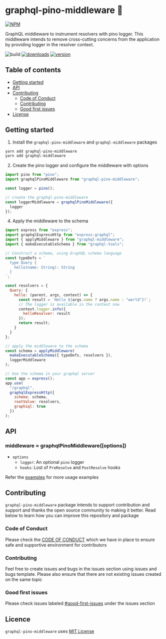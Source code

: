 # graphql-pino-middleware 🚀

[![NPM](https://nodei.co/npm/graphql-pino-middleware.png)](https://npmjs.org/package/graphql-pino-middleware)

GraphQL middleware to instrument resolvers with pino logger. This middleware intends to remove cross-cutting concerns from the application by providing logger in the resolver context.

![build](https://github.com/addityasingh/graphql-pino-middleware/workflows/build/badge.svg)
[![downloads](https://img.shields.io/npm/dt/graphql-pino-middleware.svg)](https://npmjs.org/package/graphql-pino-middleware?cacheSeconds=3600)
[![version](https://img.shields.io/npm/v/graphql-pino-middleware.svg)](https://npmjs.org/package/graphql-pino-middleware?cacheSeconds=3600)


## Table of contents

- [Getting started](#getting-started)
- [API](#api)
- [Contributing](#contributing)
  - [Code of Conduct](#code-of-conduct)
  - [Contributing](#contributing)
  - [Good first issues](#good-first-issues)
- [License](#licence)

## Getting started

1. Install the `graphql-pino-middleware` and `graphql-middleware` packages

```sh
yarn add graphql-pino-middleware
yarn add graphql-middleware
```

2. Create the pino logger and configure the middleware with options

```javascript
import pino from "pino";
import graphqlPinoMiddleware from "graphql-pino-middleware";

const logger = pino();

// create the graphql-pino-middleware
const loggerMiddleware = graphqlPinoMiddleware({
  logger
});
```

4. Apply the middleware to the schema

```javascript
import express from "express";
import graphqlExpressHttp from "express-graphql";
import { applyMiddleware } from "graphql-middleware";
import { makeExecutableSchema } from "graphql-tools";

// Construct a schema, using GraphQL schema language
const typeDefs = `
  type Query {
    hello(name: String): String
  }
`;

const resolvers = {
  Query: {
    hello: (parent, args, context) => {
      const result = `Hello ${args.name ? args.name : "world"}!`;
      // The logger is available in the context now
      context.logger.info({
        helloResolver: result
      });
      return result;
    }
  }
};

// apply the middleware to the schema
const schema = applyMiddleware(
  makeExecutableSchema({ typeDefs, resolvers }),
  loggerMiddleware
);

// Use the schema in your graphql server
const app = express();
app.use(
  "/graphql",
  graphqlExpressHttp({
    schema: schema,
    rootValue: resolvers,
    graphiql: true
  })
);
```

## API

### middleware = graphqlPinoMiddleware([options])

- `options`
  - `logger`: An optional `pino` logger
  - `hooks`: Lost of `PreResolve` and `PostResolve` hooks

Refer the [examples](./examples) for more usage examples

## Contributing

`graphql-pino-middleware` package intends to support contribution and support and thanks the open source community to making it better. Read below to learn how you can improve this repository and package

### Code of Conduct

Please check the [CODE OF CONDUCT](./CODE_OF_CONDUCT) which we have in place to ensure safe and supportive environment for contributors

### Contributing

Feel free to create issues and bugs in the issues section using issues and bugs template. Please also ensure that there are not existing issues created on the same topic

### Good first issues

Please check issues labeled [#good-first-issues](https://github.com/addityasingh/graphql-pino-middleware/labels/good%20first%20issue) under the issues section

## Licence

`graphql-pino-middleware` uses [MIT License](./LICENSE)
